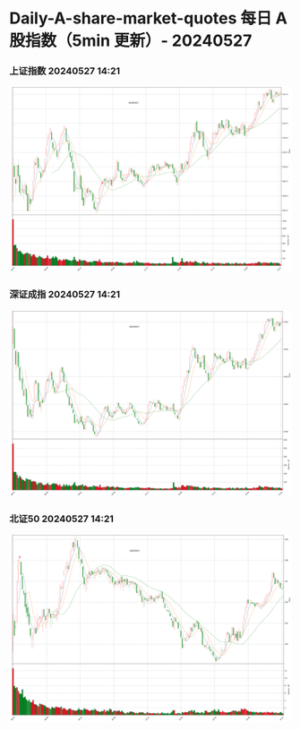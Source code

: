 
# Daily-A-share-market-quotes 每日 A 股指数（5min 更新）- 20240527

### 上证指数 20240527 14:21
![](./fig/2024/5/20240527-sh000001.png)

### 深证成指 20240527 14:21
![](./fig/2024/5/20240527-sz399001.png)

### 北证50 20240527 14:21
![](./fig/2024/5/20240527-bj899050.png)
